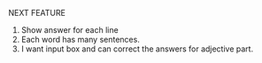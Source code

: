 NEXT FEATURE
1. Show answer for each line 
2. Each word has many sentences.
3. I want input box and can correct the answers for adjective part.